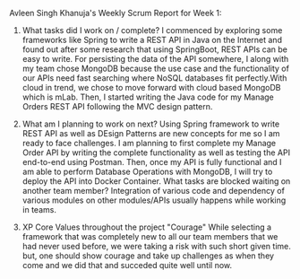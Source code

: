 Avleen Singh Khanuja's Weekly Scrum Report for Week 1:
1. What tasks did I work on / complete? I commenced by exploring some frameworks like Spring to write a REST API in Java on the Internet and found out after some research that using SpringBoot, REST APIs can be easy to write. For persisting the data of the API somewhere, I along with my team chose MongoDB because the use case and the functionality of our APIs need fast searching where NoSQL databases fit perfectly.With cloud in trend, we chose to move forward with cloud based MongoDB which is mLab. Then, I started writing the Java code for my Manage Orders REST API following the MVC design pattern.


2. What am I planning to work on next? Using Spring framework to write REST API as well as DEsign Patterns are new concepts for me so I am ready to face challenges. I am planning to first complete my Manage Order API by writing the complete functionality as well as testing the API end-to-end using Postman. Then, once my API is fully functional and I am able to perform Database Operations with MongoDB, I will try to deploy the API into Docker Container.
What tasks are blocked waiting on another team member? Integration of various code and dependency of various modules on other modules/APIs usually happens while working in teams.


3. XP Core Values throughout the project "Courage" While selecting a framework that was completely new to all our team members that we had never used before, we were taking a risk with such short given time. but, one should show courage and take up challenges as when they come and we did that and succeded quite well until now.
